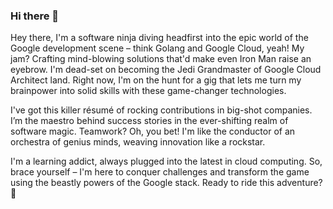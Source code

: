 ### Hi there 👋

Hey there, I'm a software ninja diving headfirst into the epic world of the Google development scene – think Golang and Google Cloud, yeah! My jam? Crafting mind-blowing solutions that'd make even Iron Man raise an eyebrow. I'm dead-set on becoming the Jedi Grandmaster of Google Cloud Architect land. Right now, I'm on the hunt for a gig that lets me turn my brainpower into solid skills with these game-changer technologies.

I've got this killer résumé of rocking contributions in big-shot companies. I’m the maestro behind success stories in the ever-shifting realm of software magic. Teamwork? Oh, you bet! I'm like the conductor of an orchestra of genius minds, weaving innovation like a rockstar.

I'm a learning addict, always plugged into the latest in cloud computing. So, brace yourself – I'm here to conquer challenges and transform the game using the beastly powers of the Google stack. Ready to ride this adventure? 🚀

<!--
**levisilveira/levisilveira** is a ✨ _special_ ✨ repository because its `README.md` (this file) appears on your GitHub profile.

Here are some ideas to get you started:

- 🔭 I’m currently working on ...
- 🌱 I’m currently learning ...
- 👯 I’m looking to collaborate on ...
- 🤔 I’m looking for help with ...
- 💬 Ask me about ...
- 📫 How to reach me: ...
- 😄 Pronouns: ...
- ⚡ Fun fact: ...
-->

